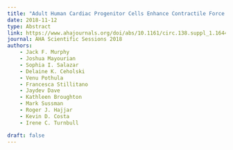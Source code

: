 ```yaml
---
title: "Adult Human Cardiac Progenitor Cells Enhance Contractile Force in Human Engineered Cardiac Tissues"
date: 2018-11-12
type: Abstract
link: https://www.ahajournals.org/doi/abs/10.1161/circ.138.suppl_1.16448
journal: AHA Scientific Sessions 2018
authors: 
    - Jack F. Murphy
    - Joshua Mayourian
    - Sophia I. Salazar
    - Delaine K. Ceholski
    - Venu Pothula
    - Francesca Stillitano
    - Jaydev Dave
    - Kathleen Broughton
    - Mark Sussman
    - Roger J. Hajjar
    - Kevin D. Costa
    - Irene C. Turnbull

draft: false
---
```


